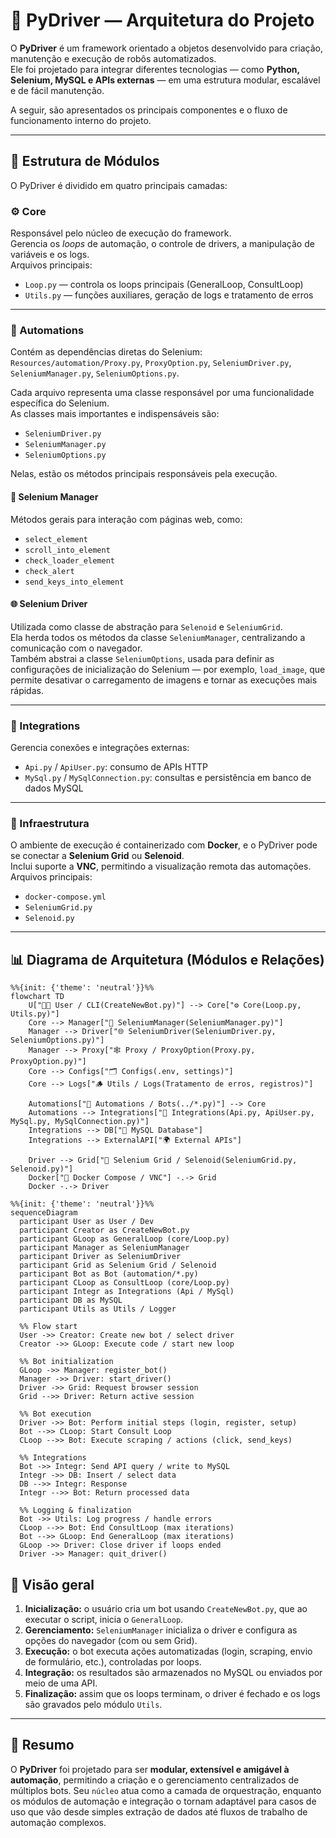 # 🧩 PyDriver — Arquitetura do Projeto

O **PyDriver** é um framework orientado a objetos desenvolvido para criação, manutenção e execução de robôs automatizados.  
Ele foi projetado para integrar diferentes tecnologias — como **Python, Selenium, MySQL e APIs externas** — em uma estrutura modular, escalável e de fácil manutenção.

A seguir, são apresentados os principais componentes e o fluxo de funcionamento interno do projeto.

---

## 🧱 Estrutura de Módulos

O PyDriver é dividido em quatro principais camadas:

### ⚙️ Core
Responsável pelo núcleo de execução do framework.  
Gerencia os *loops* de automação, o controle de drivers, a manipulação de variáveis e os logs.  
Arquivos principais:
- `Loop.py` — controla os loops principais (GeneralLoop, ConsultLoop)
- `Utils.py` — funções auxiliares, geração de logs e tratamento de erros

---

### 🤖 Automations
Contém as dependências diretas do Selenium:  
`Resources/automation/Proxy.py`, `ProxyOption.py`, `SeleniumDriver.py`, `SeleniumManager.py`, `SeleniumOptions.py`.

Cada arquivo representa uma classe responsável por uma funcionalidade específica do Selenium.  
As classes mais importantes e indispensáveis são:
- `SeleniumDriver.py`
- `SeleniumManager.py`
- `SeleniumOptions.py`

Nelas, estão os métodos principais responsáveis pela execução.

#### 🧩 Selenium Manager
Métodos gerais para interação com páginas web, como:
- `select_element`
- `scroll_into_element`
- `check_loader_element`
- `check_alert`
- `send_keys_into_element`

#### 🌐 Selenium Driver
Utilizada como classe de abstração para `Selenoid` e `SeleniumGrid`.  
Ela herda todos os métodos da classe `SeleniumManager`, centralizando a comunicação com o navegador.  
Também abstrai a classe `SeleniumOptions`, usada para definir as configurações de inicialização do Selenium — por exemplo, `load_image`, que permite desativar o carregamento de imagens e tornar as execuções mais rápidas.

---

### 🔗 Integrations
Gerencia conexões e integrações externas:
- `Api.py` / `ApiUser.py`: consumo de APIs HTTP
- `MySql.py` / `MySqlConnection.py`: consultas e persistência em banco de dados MySQL

---

### 🧩 Infraestrutura
O ambiente de execução é containerizado com **Docker**, e o PyDriver pode se conectar a **Selenium Grid** ou **Selenoid**.  
Inclui suporte a **VNC**, permitindo a visualização remota das automações.  
Arquivos principais:
- `docker-compose.yml`
- `SeleniumGrid.py`
- `Selenoid.py`

---

## 📊 Diagrama de Arquitetura (Módulos e Relações)

```mermaid
%%{init: {'theme': 'neutral'}}%%
flowchart TD
    U["🧑‍💻 User / CLI(CreateNewBot.py)"] --> Core["⚙️ Core(Loop.py, Utils.py)"]
    Core --> Manager["🧩 SeleniumManager(SeleniumManager.py)"]
    Manager --> Driver["🌐 SeleniumDriver(SeleniumDriver.py, SeleniumOptions.py)"]
    Manager --> Proxy["🕸️ Proxy / ProxyOption(Proxy.py, ProxyOption.py)"]
    Core --> Configs["🗂️ Configs(.env, settings)"]
    Core --> Logs["🪵 Utils / Logs(Tratamento de erros, registros)"]

    Automations["🤖 Automations / Bots(../*.py)"] --> Core
    Automations --> Integrations["🔗 Integrations(Api.py, ApiUser.py, MySql.py, MySqlConnection.py)"]
    Integrations --> DB["💾 MySQL Database"]
    Integrations --> ExternalAPI["🌍 External APIs"]

    Driver --> Grid["🧱 Selenium Grid / Selenoid(SeleniumGrid.py, Selenoid.py)"]
    Docker["🐳 Docker Compose / VNC"] -.-> Grid
    Docker -.-> Driver
```

```mermaid
%%{init: {'theme': 'neutral'}}%%
sequenceDiagram
  participant User as User / Dev
  participant Creator as CreateNewBot.py
  participant GLoop as GeneralLoop (core/Loop.py)
  participant Manager as SeleniumManager
  participant Driver as SeleniumDriver
  participant Grid as Selenium Grid / Selenoid
  participant Bot as Bot (automation/*.py)
  participant CLoop as ConsultLoop (core/Loop.py)
  participant Integr as Integrations (Api / MySql)
  participant DB as MySQL
  participant Utils as Utils / Logger

  %% Flow start
  User ->> Creator: Create new bot / select driver
  Creator ->> GLoop: Execute code / start new loop

  %% Bot initialization
  GLoop ->> Manager: register_bot()
  Manager ->> Driver: start_driver()
  Driver ->> Grid: Request browser session
  Grid -->> Driver: Return active session

  %% Bot execution
  Driver ->> Bot: Perform initial steps (login, register, setup)
  Bot -->> CLoop: Start Consult Loop
  CLoop -->> Bot: Execute scraping / actions (click, send_keys)

  %% Integrations
  Bot ->> Integr: Send API query / write to MySQL
  Integr ->> DB: Insert / select data
  DB -->> Integr: Response
  Integr -->> Bot: Return processed data

  %% Logging & finalization
  Bot ->> Utils: Log progress / handle errors
  CLoop -->> Bot: End ConsultLoop (max iterations)
  Bot -->> GLoop: End GeneralLoop (max iterations)
  GLoop ->> Driver: Close driver if loops ended
  Driver ->> Manager: quit_driver()
```

## 🧠 Visão geral

1. **Inicialização:** o usuário cria um bot usando `CreateNewBot.py`, que ao executar o script, inicia o `GeneralLoop`.
2. **Gerenciamento:** `SeleniumManager` inicializa o driver e configura as opções do navegador (com ou sem Grid).
3. **Execução:** o bot executa ações automatizadas (login, scraping, envio de formulário, etc.), controladas por loops.
4. **Integração:** os resultados são armazenados no MySQL ou enviados por meio de uma API.
5. **Finalização:** assim que os loops terminam, o driver é fechado e os logs são gravados pelo módulo `Utils`.

---

## 🧾 Resumo

O **PyDriver** foi projetado para ser **modular, extensível e amigável à automação**, permitindo a criação e o gerenciamento centralizados de múltiplos bots.
Seu `núcleo` atua como a camada de orquestração, enquanto os módulos de automação e integração o tornam adaptável para casos de uso que vão desde simples extração de dados até fluxos de trabalho de automação complexos.